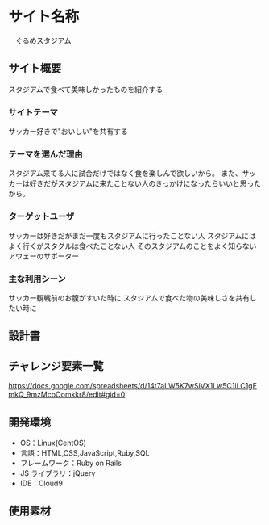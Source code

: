 # サイト名称
　ぐるめスタジアム

## サイト概要

スタジアムで食べて美味しかったものを紹介する

### サイトテーマ

サッカー好きで"おいしい"を共有する

### テーマを選んだ理由

スタジアム来てる人に試合だけではなく食を楽しんで欲しいから。
また、サッカーは好きだがスタジアムに来たことない人のきっかけになったらいいと思ったから。

### ターゲットユーザ

サッカーは好きだがまだ一度もスタジアムに行ったことない人
スタジアムにはよく行くがスタグルは食べたことない人
そのスタジアムのことをよく知らないアウェーのサポーター

### 主な利用シーン

サッカー観戦前のお腹がすいた時に
スタジアムで食べた物の美味しさを共有したい時に

## 設計書

## チャレンジ要素一覧

https://docs.google.com/spreadsheets/d/14t7aLW5K7wSiVX1Lw5C1iLC1gFmkQ_9mzMcoOomkkr8/edit#gid=0

## 開発環境

- OS：Linux(CentOS)
- 言語：HTML,CSS,JavaScript,Ruby,SQL
- フレームワーク：Ruby on Rails
- JS ライブラリ：jQuery
- IDE：Cloud9

## 使用素材